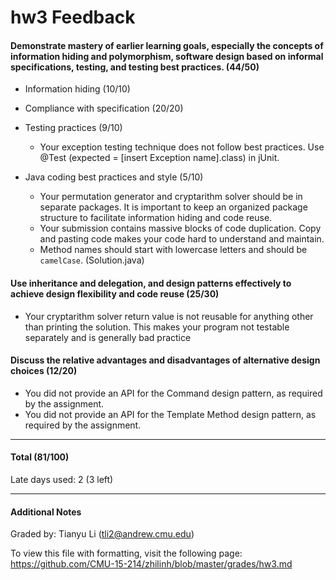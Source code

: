 hw3 Feedback
============

#### Demonstrate mastery of earlier learning goals, especially the concepts of information hiding and polymorphism, software design based on informal specifications, testing, and testing best practices. (44/50)

* Information hiding (10/10)

* Compliance with specification (20/20)

* Testing practices (9/10)
  * Your exception testing technique does not follow best practices. Use @Test (expected = [insert Exception name].class) in jUnit.

* Java coding best practices and style (5/10)
  * Your permutation generator and cryptarithm solver should be in separate packages. It is important to keep an organized package structure to facilitate information hiding and code reuse.
  * Your submission contains massive blocks of code duplication. Copy and pasting code makes your code hard to understand and maintain.
  * Method names should start with lowercase letters and should be `camelCase`. (Solution.java)

#### Use inheritance and delegation, and design patterns effectively to achieve design flexibility and code reuse (25/30)
  * Your cryptarithm solver return value is not reusable for anything other than printing the solution. This makes your program not testable separately and is generally bad practice

#### Discuss the relative advantages and disadvantages of alternative design choices (12/20)
  * You did not provide an API for the Command design pattern, as required by the assignment. 
  * You did not provide an API for the Template Method design pattern, as required by the assignment.

---

#### Total (81/100)

Late days used: 2 (3 left)

---

#### Additional Notes

Graded by: Tianyu Li (tli2@andrew.cmu.edu)

To view this file with formatting, visit the following page: https://github.com/CMU-15-214/zhilinh/blob/master/grades/hw3.md

